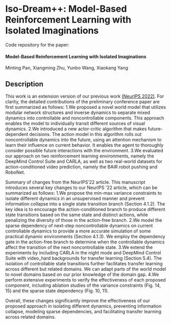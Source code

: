 # Iso-Dream++: Model-Based Reinforcement Learning with Isolated Imaginations
Code repository for the paper: 

#### Model-Based Reinforcement Learning with Isolated Imaginations 

Minting Pan, Xiangming Zhu, Yunbo Wang, Xiaokang Yang

<!-- If you have any questions, feel free to makes issues. Thanks for your interests! -->


## Description

This work is an extension version of our previous work [(NeurIPS 2022)](https://arxiv.org/abs/2205.13817). For clarity, the detailed contributions of the preliminary conference paper are first summarized as follows:
1.We proposed a novel world model that utilizes modular network structures and inverse dynamics to separate mixed dynamics into controllable and noncontrollable components. This approach enables the model to individually transit different sources of visual dynamics.
2.We introduced a new actor-critic algorithm that makes future-dependent decisions. The action model in this algorithm rolls out noncontrollable dynamics into the future, using an attention mechanism to learn their influence on current behavior. It enables the agent to thoroughly consider possible future interactions with the environment.
3.We evaluated our approach on two reinforcement learning environments, namely the DeepMind Control Suite and CARLA, as well as two real-world datasets for action-conditioned video prediction, namely the BAIR robot pushing and RoboNet.

Summary of changes from the NeurIPS’22 article. This manuscript introduces several key changes to our NeurIPS '22 article, which can be summarized as follows:
1.We propose the min-max variance constraints to isolate different dynamics in an unsupervised manner and prevent information collapse into a single state transition branch (Section 4.1.2). The key idea is to encourage the action-conditioned branch to produce different state transitions based on the same state and distinct actions, while penalizing the diversity of those in the action-free branch.
2.We model the sparse dependency of next-step noncontrollable dynamics on current controllable dynamics to provide a more accurate simulation of some practical dynamic environments (Section 4.1.3). We employ the dependency gate in the action-free branch to determine when the controllable dynamics affect the transition of the next noncontrollable state. 
3.We extend the experiments by including CARLA in the night mode and DeepMind Control Suite with video_hard backgrounds for transfer learning (Section 5.4). The isolation of controllable state transitions further facilitates transfer learning across different but related domains. We can adapt parts of the world model to novel domains based on our prior knowledge of the domain gap.
4.We perform extensive experiments to verify the effectiveness of each proposed component, including ablation studies of the variance constraints (Fig. 14, 15) and the sparse state dependency (Fig. 10, 11).

Overall, these changes significantly improve the effectiveness of our proposed approach in isolating different dynamics, preventing information collapse, modeling sparse dependencies, and facilitating transfer learning across related domains. 
